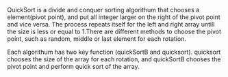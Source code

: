 QuickSort is a divide and conquer sorting algorithum that chooses a element(pivot point), and put all integer larger on the right of the pivot point and vice versa. The process repeats itself for the left and right array untill the size is less or equal to 1.There are different methods to choose the pivot point, such as random, middle or last element for each rotation.

Each algorithum has two key function (quickSortB and quicksort). quicksort chooses the size of the array for each rotation, and quickSortB chooses the pivot point and perform quick sort of the array. 
